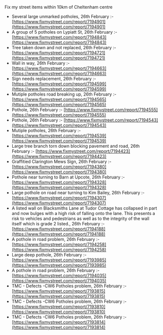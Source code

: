 Fix my street items within 10km of Cheltenham centre

<!-- fix_marker starts -->

- Several large unmarked potholes, 26th February :- [https://www.fixmystreet.com/report/7194901](https://www.fixmystreet.com/report/7194901)
- A group of 5 potholes on Lypiatt St, 26th February :- [https://www.fixmystreet.com/report/7194843](https://www.fixmystreet.com/report/7194843)
- Tree taken down and not replaced, 26th February :- [https://www.fixmystreet.com/report/7194721](https://www.fixmystreet.com/report/7194721)
- Wall in way, 26th February :- [https://www.fixmystreet.com/report/7194663](https://www.fixmystreet.com/report/7194663)
- Sign needs replacement, 26th February :- [https://www.fixmystreet.com/report/7194599](https://www.fixmystreet.com/report/7194599)
- Mutiple potholes road breaking up, 26th February :- [https://www.fixmystreet.com/report/7194565](https://www.fixmystreet.com/report/7194565)
- Pothole, 26th February :- [https://www.fixmystreet.com/report/7194555](https://www.fixmystreet.com/report/7194555)
- Pothole, 26th February :- [https://www.fixmystreet.com/report/7194543](https://www.fixmystreet.com/report/7194543)
- Mutiple potholes, 26th February :- [https://www.fixmystreet.com/report/7194539](https://www.fixmystreet.com/report/7194539)
- Large tree branch torn down blocking pavement and road, 26th February :- [https://www.fixmystreet.com/report/7194423](https://www.fixmystreet.com/report/7194423)
- Graffitied Clarington Mews Sign, 26th February :- [https://www.fixmystreet.com/report/7194380](https://www.fixmystreet.com/report/7194380)
- Pothole near turning to Barn at Upcote, 26th February :- [https://www.fixmystreet.com/report/7194328](https://www.fixmystreet.com/report/7194328)
- Large pothole on road near turning to Kim Bailey, 26th February :- [https://www.fixmystreet.com/report/7194307](https://www.fixmystreet.com/report/7194307)
- A listed wall on Blacksmiths Lane at Tudor Cottage has collapsed in part and now bulges with a high risk of falling onto the lane. This presents a risk to vehicles and pedestrians as well as to the integrity of the wall itself which is grade 2 listed., 26th February :- [https://www.fixmystreet.com/report/7194188](https://www.fixmystreet.com/report/7194188)
- A pothole in road problem, 26th February :- [https://www.fixmystreet.com/report/7194258](https://www.fixmystreet.com/report/7194258)
- Large deep pothole, 26th February :- [https://www.fixmystreet.com/report/7193985](https://www.fixmystreet.com/report/7193985)
- A pothole in road problem, 26th February :- [https://www.fixmystreet.com/report/7194035](https://www.fixmystreet.com/report/7194035)
- TMC - Defects -CW6 Potholes  problem, 26th February :- [https://www.fixmystreet.com/report/7193815](https://www.fixmystreet.com/report/7193815)
- TMC - Defects -CW6 Potholes  problem, 26th February :- [https://www.fixmystreet.com/report/7193810](https://www.fixmystreet.com/report/7193810)
- TMC - Defects -CW6 Potholes  problem, 26th February :- [https://www.fixmystreet.com/report/7193814](https://www.fixmystreet.com/report/7193814)

<!-- fix_marker ends -->